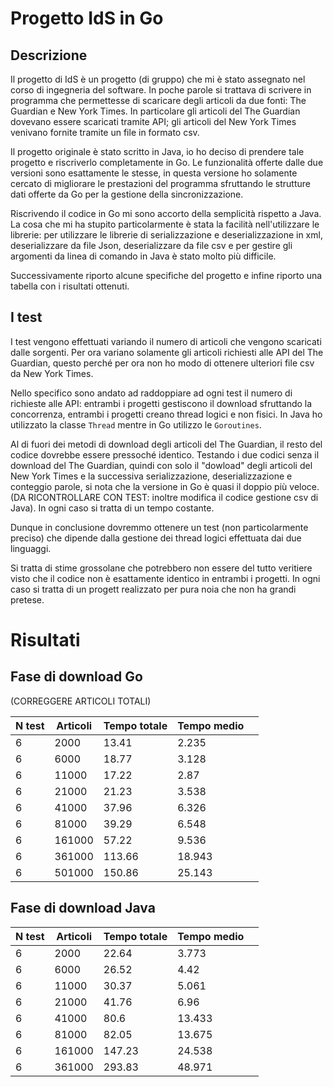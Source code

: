 # Progetto IdS in Go

## Descrizione
Il progetto di IdS è un progetto (di gruppo) che mi è stato assegnato nel corso 
di ingegneria del software. 
In poche parole si trattava di scrivere in programma che permettesse 
di scaricare degli articoli da due fonti: The Guardian e New York Times.
In particolare gli articoli del The Guardian dovevano essere scaricati tramite API;
gli articoli del New York Times venivano fornite tramite un file in formato csv.

Il progetto originale è stato scritto in Java, io ho deciso di prendere tale progetto
e riscriverlo completamente in Go. Le funzionalità offerte dalle due versioni sono
esattamente le stesse, in questa versione ho solamente cercato di migliorare le 
prestazioni del programma sfruttando le strutture dati offerte da Go per la gestione
della sincronizzazione.

Riscrivendo il codice in Go mi sono accorto della semplicità rispetto a Java. 
La cosa che mi ha stupito particolarmente è stata la facilità nell'utilizzare le 
librerie: per utilizzare le librerie di serializzazione e deserializzazione in xml, 
deserializzare da file Json, deserializzare da file csv e per gestire gli argomenti
da linea di comando in Java è stato molto più difficile. 

Successivamente riporto alcune specifiche del progetto e infine riporto una tabella
con i risultati ottenuti.

## I test
I test vengono effettuati variando il numero di articoli che vengono scaricati 
dalle sorgenti. Per ora variano solamente gli articoli richiesti alle API del 
The Guardian, questo perché per ora non ho modo di ottenere ulteriori file csv da 
New York Times. 

Nello specifico sono andato ad raddoppiare ad ogni test il numero di richieste
alle API: entrambi i progetti gestiscono il download sfruttando la concorrenza, 
entrambi i progetti creano thread logici e non fisici. In Java ho utilizzato la
classe `Thread` mentre in Go utilizzo le `Goroutines`.

Al di fuori dei metodi di download degli articoli del The Guardian, il resto del 
codice dovrebbe essere pressoché identico. Testando i due codici senza il download 
del The Guardian, quindi con solo il "dowload" degli articoli del New York Times 
e la successiva serializzazione, deserializzazione e conteggio parole, si nota che
la versione in Go è quasi il doppio più veloce. (DA RICONTROLLARE CON TEST: inoltre
modifica il codice gestione csv di Java).
In ogni caso si tratta di un tempo costante.

Dunque in conclusione dovremmo ottenere un test (non particolarmente preciso) 
che dipende dalla gestione dei thread logici effettuata dai due linguaggi.

Si tratta di stime grossolane che potrebbero non essere del tutto veritiere visto 
che il codice non è esattamente identico in entrambi i progetti. In ogni caso
si tratta di un progett realizzato per pura noia che non ha grandi pretese.

# Risultati

## Fase di download Go

(CORREGGERE ARTICOLI TOTALI)

|N test | Articoli  | Tempo totale | Tempo medio |  |
|-------|-----------|--------------|-------------|--|
| 6     | 2000      |    13.41     |   2.235     |  |
| 6     | 6000      |    18.77     |   3.128     |  |
| 6     | 11000     |    17.22     |   2.87      |  |
| 6     | 21000     |    21.23     |   3.538     |  |
| 6     | 41000     |    37.96     |   6.326     |  |
| 6     | 81000     |    39.29     |   6.548     |  |
| 6     | 161000    |    57.22     |   9.536     |  |
| 6     | 361000    |    113.66    |   18.943    |  |
| 6     | 501000    |    150.86    |   25.143    |  |

## Fase di download Java

|N test | Articoli  | Tempo totale | Tempo medio |  |
|-------|-----------|--------------|-------------|--|
| 6     | 2000      |    22.64     |   3.773     |  |
| 6     | 6000      |    26.52     |   4.42      |  |
| 6     | 11000     |    30.37     |   5.061     |  |
| 6     | 21000     |    41.76     |   6.96      |  |
| 6     | 41000     |    80.6      |   13.433    |  |
| 6     | 81000     |    82.05     |   13.675    |  |
| 6     | 161000    |    147.23    |   24.538    |  |
| 6     | 361000    |    293.83    |   48.971    |  |

